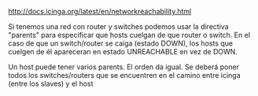 http://docs.icinga.org/latest/en/networkreachability.html

Si tenemos una red con router y switches podemos usar la directiva "parents" para especificar que hosts cuelgan de que router o switch.
En el caso de que un switch/router se caíga (estado DOWN), los hosts que cuelgen de él apareceran en estado UNREACHABLE en vez de DOWN.

Un host puede tener varios parents. El orden da igual.
Se deberá poner todos los switches/routers que se encuentren en el camino entre icinga (entre los slaves) y el host
